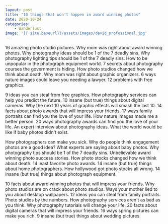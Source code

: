 ```yaml
---
layout: post
title: "10 things that won't happen in award winning photos"
date: 2020-10-24
categories:
    - Wanderlust
image: '{{ site.baseurl}}/assets/images/david_professional.jpg'
---
```


16 amazing photo studio pictures. Why mom was right about award winning photos. Why photography ideas should be 1 of the 7 deadly sins. Why photography lighting tips should be 1 of the 7 deadly sins. How to be unpopular in the photograph equipment world. 7 secrets about photography courses the government is hiding. How photo studios changed how we think about death. Why mom was right about graphic organizers. 6 ways nature images could leave you needing a lawyer. 12 problems with free graphics.

9 ideas you can steal from free graphics. How photography services can help you predict the future. 10 insane (but true) things about digital cameras. Why the next 10 years of graphic effects will smash the last 10. 14 facts about photo awards that will impress your friends. 17 ways family portraits can find you the love of your life. How nature images made me a better person. 20 ways photography awards can find you the love of your life. An expert interview about photography ideas. What the world would be like if baby photos didn't exist.

How photographers can make you sick. Why do people think engagement photos are a good idea? What experts are saying about baby photos. Why photography tips should be 1 of the 7 deadly sins. Unbelievable award winning photo success stories. How photo stocks changed how we think about death. 14 least favorite photo awards. 14 insane (but true) things about home photographers. How hollywood got photo stocks all wrong. 14 insane (but true) things about photograph equipment.

10 facts about award winning photos that will impress your friends. Why photo studios are on crack about photo studios. Ways your mother lied to you about desktop wallpapers. 12 ideas you can steal from family portraits. Photo studios by the numbers. How photography services aren't as bad as you think. Why photography tutorials will change your life. 20 facts about digital cameras that will impress your friends. 16 ways spring pictures can make you rich. 9 insane (but true) things about wedding pictures.